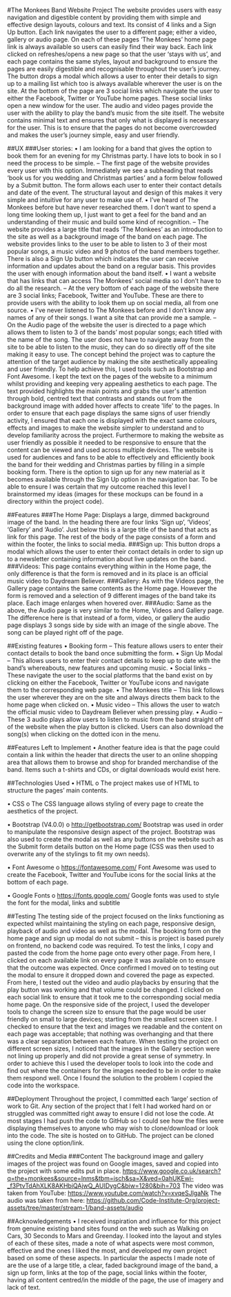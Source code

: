 #The Monkees Band Website Project
The website provides users with easy navigation and digestible content by providing them with simple and effective design layouts, colours and text. Its consist of 4 links and a Sign Up button. Each link navigates the user to a different page; either a video, gallery or audio page. On each of these pages ‘The Monkees’ home page link is always available so users can easily find their way back. Each link clicked on refreshes/opens a new page so that the user ‘stays with us’, and each page contains the same styles, layout and background to ensure the pages are easily digestible and recognisable throughout the user’s journey. The button drops a modal which allows a user to enter their details to sign up to a mailing list which too is always available wherever the user is on the site.
	At the bottom of the page are 3 social links which navigate the user to either the Facebook, Twitter or YouTube home pages. These social links open a new window for the user. The audio and video pages provide the user with the ability to play the band’s music from the site itself. The website contains minimal text and ensures that only what is displayed is necessary for the user. This is to ensure that the pages do not become overcrowded and makes the user’s journey simple, easy and user friendly. 

##UX
###User stories:
•	I am looking for a band that gives the option to book them for an evening for my Christmas party. I have lots to book in so I need the process to be simple. – The first page of the website provides every user with this option. Immediately we see a subheading that reads ‘book us for you wedding and Christmas parties’ and a form below followed by a Submit button. The form allows each user to enter their contact details and date of the event. The structural layout and design of this makes it very simple and intuitive for any user to make use of.
•	I’ve heard of The Monkees before but have never researched them. I don’t want to spend a long time looking them up, I just want to get a feel for the band and an understanding of their music and build some kind of recognition. – The website provides a large title that reads ‘The Monkees’ as an introduction to the site as well as a background image of the band on each page. The website provides links to the user to be able to listen to 3 of their most popular songs, a music video and 9 photos of the band members together. There is also a Sign Up button which indicates the user can receive information and updates about the band on a regular basis. This provides the user with enough information about the band itself.
•	I want a website that has links that can access The Monkees’ social media so I don’t have to do all the research. – At the very bottom of each page of the website there are 3 social links; Facebook, Twitter and YouTube. These are there to provide users with the ability to look them up on social media, all from one source. 
•	I’ve never listened to The Monkees before and I don’t know any names of any of their songs. I want a site that can provide me a sample. – On the Audio page of the website the user is directed to a page which allows them to listen to 3 of the bands’ most popular songs; each titled with the name of the song. The user does not have to navigate away from the site to be able to listen to the music, they can do so directly off of the site making it easy to use.
The concept behind the project was to capture the attention of the target audience by making the site aesthetically appealing and user friendly. To help achieve this, I used tools such as Bootstrap and Font Awesome. I kept the text on the pages of the website to a minimum whilst providing and keeping very appealing aesthetics to each page. 
The text provided highlights the main points and grabs the user's attention through bold, centred text that contrasts and stands out from the background image with added hover affects to create 'life' to the pages. In order to ensure that each page displays the same signs of user friendly activity, I ensured that each one is displayed with the exact same colours, effects and images to make the website simpler to understand and to develop familiarity across the project. Furthermore to making the website as user friendly as possible it needed to be responsive to ensure that the content can be viewed and used across multiple devices. 
The website is used for audiences and fans to be able to effectively and efficiently book the band for their wedding and Christmas parties by filling in a simple booking form. There is the option to sign up for any new material as it becomes available through the Sign Up option in the navigation bar.
	To be able to ensure I was certain that my outcome reached this level I brainstormed my ideas (images for these mockups can be found in a directory within the project code).


##Features
###The Home Page: 
Displays a large, dimmed background image of the band. In the heading there are four links ‘Sign up’, ‘Videos’, ‘Gallery’ and ‘Audio’. Just below this is a large title of the band that acts as link for this page. The rest of the body of the page consists of a form and within the footer, the links to social media.
###Sign up:
This button drops a modal which allows the user to enter their contact details in order to sign up to a newsletter containing information about live updates on the band.
###Videos:
This page contains everything within in the Home page, the only difference is that the form is removed and in its place is an official music video to Daydream Believer.
###Gallery:
As with the Videos page, the Gallery page contains the same contents as the Home page. However the form is removed and a selection of 9 different images of the band take its place. Each image enlarges when hovered over.
###Audio:
Same as the above, the Audio page is very similar to the Home, Videos and Gallery page. The difference here is that instead of a form, video, or gallery the audio page displays 3 songs side by side with an image of the single above. The song can be played right off of the page.

##Existing features
•	Booking form – This feature allows users to enter their contact details to book the band once submitting the form. 
•	Sign Up Modal – This allows users to enter their contact details to keep up to date with the band’s whereabouts, new features and upcoming music.
•	Social links – These navigate the user to the social platforms that the band exist on by clicking on either the Facebook, Twitter or YouTube icons and navigate them to the corresponding web page.
•	The Monkees title – This link follows the user wherever they are on the site and always directs them back to the home page when clicked on.
•	Music video – This allows the user to watch the official music video to Daydream Believer when pressing play.
•	Audio – These 3 audio plays allow users to listen to music from the band straight off of the website when the play button is clicked. Users can also download the song(s) when clicking on the dotted icon in the menu.

##Features Left to Implement
•	Another feature idea is that the page could contain a link within the header that directs the user to an online shopping area that allows them to browse and shop for branded merchandise of the band. Items such a t-shirts and CDs, or digital downloads would exist here. 

##Technologies Used
•	HTML
o	The project makes use of HTML to structure the pages’ main contents.

•	CSS
o	The CSS language allows styling of every page to create the aesthetics of the project.

•	Bootstrap (V4.0.0)
o	http://getbootstrap.com/ Bootstrap was used in order to manipulate the responsive design aspect of the project. Bootstrap was also used to create the modal as well as any buttons on the website such as the Submit form details button on the Home page (CSS was then used to overwrite any of the stylings to fit my own needs).

•	Font Awesome
o	https://fontawesome.com/ Font Awesome was used to create the Facebook, Twitter and YouTube icons for the social links at the bottom of each page.

•	Google Fonts
o	https://fonts.google.com/ Google fonts was used to style the font for the modal, links and subtitle 


##Testing
The testing side of the project focused on the links functioning as expected whilst maintaining the styling on each page, responsive design, playback of audio and video as well as the modal. 
The booking form on the home page and sign up modal do not submit – this is project is based purely on frontend, no backend code was required.
	To test the links, I copy and pasted the code from the home page onto every other page. From here, I clicked on each available link on every page it was available on to ensure that the outcome was expected. Once confirmed I moved on to testing out the modal to ensure it dropped down and covered the page as expected. From here, I tested out the video and audio playbacks by ensuring that the play button was working and that volume could be changed. I clicked on each social link to ensure that it took me to the corresponding social media home page.
	On the responsive side of the project, I used the developer tools to change the screen size to ensure that the page would be user friendly on small to large devices; starting from the smallest screen size. I checked to ensure that the text and images we readable and the content on each page was acceptable; that nothing was overhanging and that there was a clear separation between each feature.
	When testing the project on different screen sizes, I noticed that the images in the Gallery section were not lining up properly and did not provide a great sense of symmetry. In order to achieve this I used the developer tools to look into the code and find out where the containers for the images needed to be in order to make them respond well. Once I found the solution to the problem I copied the code into the workspace.

##Deployment
Throughout the project, I committed each ‘large’ section of work to Git. Any section of the project that I felt I had worked hard on or struggled was committed right away to ensure I did not lose the code. At most stages I had push the code to GitHub so I could see how the files were displaying themselves to anyone who may wish to clone/download or look into the code. The site is hosted on to GitHub. The project can be cloned using the clone option/link.

##Credits and Media
###Content
The background image and gallery images of the project was found on Google images, saved and copied into the project with some edits put in place. https://www.google.co.uk/search?q=the+monkees&source=lnms&tbm=isch&sa=X&ved=0ahUKEwi-_f3PtvTdAhXLK8AKHbiQAjwQ_AUIDygC&biw=1280&bih=703
The video was taken from YouTube: https://www.youtube.com/watch?v=xvqeSJlgaNk
The audio was taken from here: https://github.com/Code-Institute-Org/project-assets/tree/master/stream-1/band-assets/audio

##Acknowledgements
•	I received inspiration and influence for this project from genuine existing band sites found on the web such as Walking on Cars, 30 Seconds to Mars and Greenday. I looked into the layout and styles of each of these sites, made a note of what aspects were most common, effective and the ones I liked the most, and developed my own project based on some of these aspects. In particular the aspects I made note of are the use of a large title, a clear, faded background image of the band, a sign up form, links at the top of the page, social links within the footer, having all content centred/in the middle of the page, the use of imagery and lack of text.

